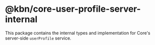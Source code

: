 # @kbn/core-user-profile-server-internal

This package contains the internal types and implementation for Core's server-side `userProfile` service.
